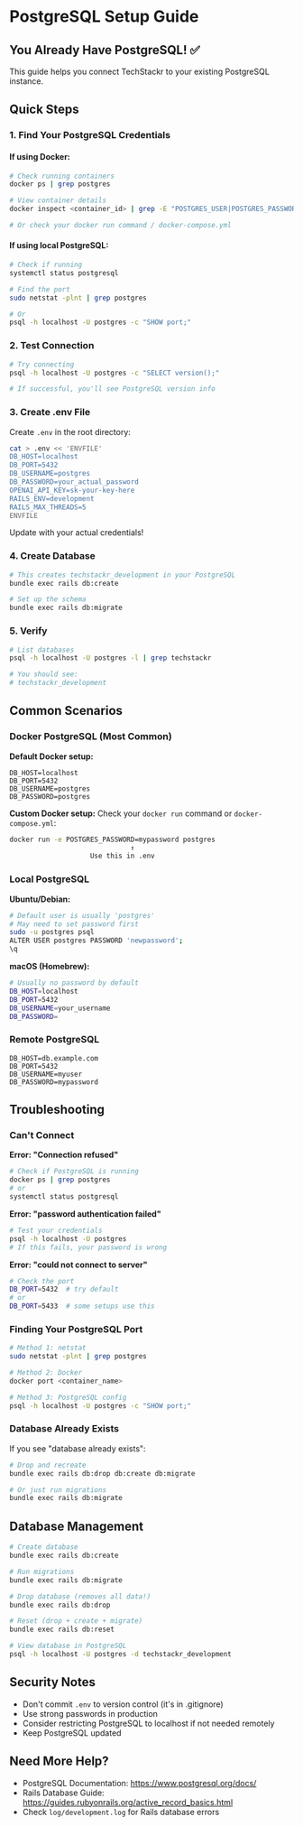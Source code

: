 # PostgreSQL Setup Guide

## You Already Have PostgreSQL! ✅

This guide helps you connect TechStackr to your existing PostgreSQL instance.

## Quick Steps

### 1. Find Your PostgreSQL Credentials

#### If using Docker:
```bash
# Check running containers
docker ps | grep postgres

# View container details
docker inspect <container_id> | grep -E "POSTGRES_USER|POSTGRES_PASSWORD"

# Or check your docker run command / docker-compose.yml
```

#### If using local PostgreSQL:
```bash
# Check if running
systemctl status postgresql

# Find the port
sudo netstat -plnt | grep postgres

# Or
psql -h localhost -U postgres -c "SHOW port;"
```

### 2. Test Connection

```bash
# Try connecting
psql -h localhost -U postgres -c "SELECT version();"

# If successful, you'll see PostgreSQL version info
```

### 3. Create .env File

Create `.env` in the root directory:

```bash
cat > .env << 'ENVFILE'
DB_HOST=localhost
DB_PORT=5432
DB_USERNAME=postgres
DB_PASSWORD=your_actual_password
OPENAI_API_KEY=sk-your-key-here
RAILS_ENV=development
RAILS_MAX_THREADS=5
ENVFILE
```

Update with your actual credentials!

### 4. Create Database

```bash
# This creates techstackr_development in your PostgreSQL
bundle exec rails db:create

# Set up the schema
bundle exec rails db:migrate
```

### 5. Verify

```bash
# List databases
psql -h localhost -U postgres -l | grep techstackr

# You should see:
# techstackr_development
```

## Common Scenarios

### Docker PostgreSQL (Most Common)

**Default Docker setup:**
```env
DB_HOST=localhost
DB_PORT=5432
DB_USERNAME=postgres
DB_PASSWORD=postgres
```

**Custom Docker setup:**
Check your `docker run` command or `docker-compose.yml`:
```bash
docker run -e POSTGRES_PASSWORD=mypassword postgres
                              ↑
                    Use this in .env
```

### Local PostgreSQL

**Ubuntu/Debian:**
```bash
# Default user is usually 'postgres'
# May need to set password first
sudo -u postgres psql
ALTER USER postgres PASSWORD 'newpassword';
\q
```

**macOS (Homebrew):**
```bash
# Usually no password by default
DB_HOST=localhost
DB_PORT=5432
DB_USERNAME=your_username
DB_PASSWORD=
```

### Remote PostgreSQL

```env
DB_HOST=db.example.com
DB_PORT=5432
DB_USERNAME=myuser
DB_PASSWORD=mypassword
```

## Troubleshooting

### Can't Connect

**Error: "Connection refused"**
```bash
# Check if PostgreSQL is running
docker ps | grep postgres
# or
systemctl status postgresql
```

**Error: "password authentication failed"**
```bash
# Test your credentials
psql -h localhost -U postgres
# If this fails, your password is wrong
```

**Error: "could not connect to server"**
```bash
# Check the port
DB_PORT=5432  # try default
# or
DB_PORT=5433  # some setups use this
```

### Finding Your PostgreSQL Port

```bash
# Method 1: netstat
sudo netstat -plnt | grep postgres

# Method 2: Docker
docker port <container_name>

# Method 3: PostgreSQL config
psql -h localhost -U postgres -c "SHOW port;"
```

### Database Already Exists

If you see "database already exists":
```bash
# Drop and recreate
bundle exec rails db:drop db:create db:migrate

# Or just run migrations
bundle exec rails db:migrate
```

## Database Management

```bash
# Create database
bundle exec rails db:create

# Run migrations
bundle exec rails db:migrate

# Drop database (removes all data!)
bundle exec rails db:drop

# Reset (drop + create + migrate)
bundle exec rails db:reset

# View database in PostgreSQL
psql -h localhost -U postgres -d techstackr_development
```

## Security Notes

- Don't commit `.env` to version control (it's in .gitignore)
- Use strong passwords in production
- Consider restricting PostgreSQL to localhost if not needed remotely
- Keep PostgreSQL updated

## Need More Help?

- PostgreSQL Documentation: https://www.postgresql.org/docs/
- Rails Database Guide: https://guides.rubyonrails.org/active_record_basics.html
- Check `log/development.log` for Rails database errors
